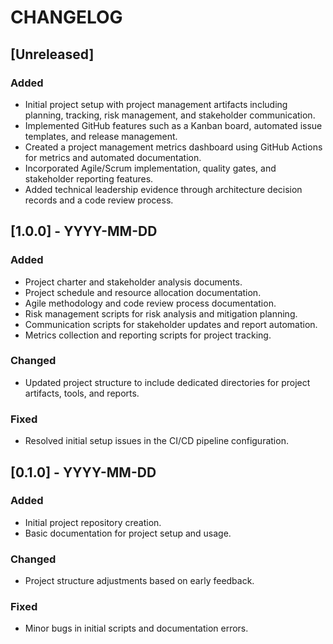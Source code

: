 # CHANGELOG

## [Unreleased]
### Added
- Initial project setup with project management artifacts including planning, tracking, risk management, and stakeholder communication.
- Implemented GitHub features such as a Kanban board, automated issue templates, and release management.
- Created a project management metrics dashboard using GitHub Actions for metrics and automated documentation.
- Incorporated Agile/Scrum implementation, quality gates, and stakeholder reporting features.
- Added technical leadership evidence through architecture decision records and a code review process.

## [1.0.0] - YYYY-MM-DD
### Added
- Project charter and stakeholder analysis documents.
- Project schedule and resource allocation documentation.
- Agile methodology and code review process documentation.
- Risk management scripts for risk analysis and mitigation planning.
- Communication scripts for stakeholder updates and report automation.
- Metrics collection and reporting scripts for project tracking.

### Changed
- Updated project structure to include dedicated directories for project artifacts, tools, and reports.

### Fixed
- Resolved initial setup issues in the CI/CD pipeline configuration.

## [0.1.0] - YYYY-MM-DD
### Added
- Initial project repository creation.
- Basic documentation for project setup and usage.

### Changed
- Project structure adjustments based on early feedback.

### Fixed
- Minor bugs in initial scripts and documentation errors.